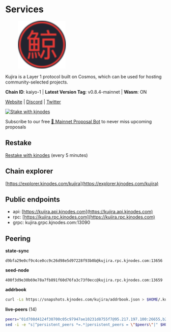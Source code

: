 # Services

<figure><img src="https://raw.githubusercontent.com/kj89/cosmos-images/main/logos/kujira.png" width="150" alt=""><figcaption></figcaption></figure>

Kujira is a Layer 1 protocol built on Cosmos, which can be used for  hosting community-selected projects.

**Chain ID**: kaiyo-1 | **Latest Version Tag**: v0.8.4-mainnet | **Wasm**: ON

[Website](https://kujira.app) | [Discord](https://discord.gg/teamkujira) | [Twitter](https://twitter.com/TeamKujira)

[![Stake with kjnodes](https://i.ibb.co/cr44Q8j/button-stake-with-kjnodes.png)](https://restake.app/kujira/kujiravaloper1tnuqj73jfn3724lqz34c27tuv80nv336sadqym)

Subscribe to our free [🤖 Mainnet Proposal Bot](https://t.me/kjnodes_proposal_bot) to never miss upcoming proposals

## Restake

[Restake with kjnodes](https://restake.app/kujira/kujiravaloper1tnuqj73jfn3724lqz34c27tuv80nv336sadqym) (every 5 minutes)
## Chain explorer
[https://explorer.kjnodes.com/kujira](https://explorer.kjnodes.com/kujira)

## Public endpoints

* api: [https://kujira.api.kjnodes.com](https://kujira.api.kjnodes.com)
* rpc: [https://kujira.rpc.kjnodes.com](https://kujira.rpc.kjnodes.com)
* grpc: kujira.grpc.kjnodes.com:13090

## Peering

**state-sync**

```text
d9bfa29e0cf9c4ce0cc9c26d98e5d97228f93b0b@kujira.rpc.kjnodes.com:13656
```

**seed-node**

```text
400f3d9e30b69e78a7fb891f60d76fa3c73f0ecc@kujira.rpc.kjnodes.com:13659
```

**addrbook**
```bash
curl -Ls https://snapshots.kjnodes.com/kujira/addrbook.json > $HOME/.kujira/config/addrbook.json
```

**live-peers** (14)
```bash
peers="01d708d4124f30700c05c97947ae10231d8755f7@95.217.197.100:26655,b212d5740b2e11e54f56b072dc13b6134650cfb5@169.155.169.213:26656,c55d35ef908b74c2ddec2f47dbdb4032d7dfbcd4@23.88.69.22:27266,471518432477e31ea348af246c0b54095d41352c@88.198.131.126:26656,ecafd5cadaf3526a588550a7bc343ce2670c988d@185.16.39.231:26656,8a210f1bcfc9015a7bc18dcc5add29c0dce3f2dc@95.217.70.62:26656,3457c7c0ff7c368c35f0d574a289d5ef77b504b7@65.108.9.164:10656,4a87e847c8fc15812e4d8ce57c43581ab0e7a4dd@95.214.55.100:26256,fdde823fb8c9ef908d4b229f177c5f8b18e90274@54.235.174.123:26656,177872437b2a31ebb0fb740ba5bd32b0be99e280@5.79.74.229:31095,09076c7908db88316498cf4cd4702a8d269e0da9@15.235.114.85:26656,a9ed3a9256cbabe889b2989ad99a3e7e173c3ffe@108.165.178.242:26655,dd1f96b91053c8d89b1c65d92eebf7ad64c76add@65.21.200.164:26656,d9bfa29e0cf9c4ce0cc9c26d98e5d97228f93b0b@65.109.88.38:13656"
sed -i -e "s|^persistent_peers *=.*|persistent_peers = \"$peers\"|" $HOME/.kujira/config/config.toml
```
